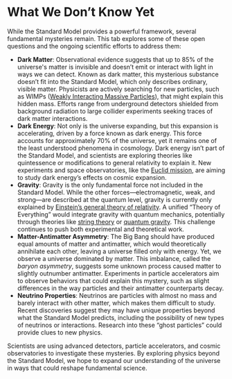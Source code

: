 # What We Don’t Know Yet
While the Standard Model provides a powerful framework, several fundamental mysteries remain. This tab explores some of these open questions and the ongoing scientific efforts to address them:

- **Dark Matter**: Observational evidence suggests that up to 85% of the universe's matter is invisible and doesn’t emit or interact with light in ways we can detect. Known as dark matter, this mysterious substance doesn’t fit into the Standard Model, which only describes ordinary, visible matter. Physicists are actively searching for new particles, such as WIMPs ([Weakly Interacting Massive Particles](https://en.wikipedia.org/wiki/Weakly_interacting_massive_particle)), that might explain this hidden mass. Efforts range from underground detectors shielded from background radiation to large collider experiments seeking traces of dark matter interactions.
- **Dark Energy**: Not only is the universe expanding, but this expansion is accelerating, driven by a force known as dark energy. This force accounts for approximately 70% of the universe, yet it remains one of the least understood phenomena in cosmology. Dark energy isn’t part of the Standard Model, and scientists are exploring theories like quintessence or modifications to general relativity to explain it. New experiments and space observatories, like the [Euclid mission](https://en.wikipedia.org/wiki/Euclid_(spacecraft)), are aiming to study dark energy’s effects on cosmic expansion.
- **Gravity**: Gravity is the only fundamental force not included in the Standard Model. While the other forces—electromagnetic, weak, and strong—are described at the quantum level, gravity is currently only explained by [Einstein’s general theory of relativity](https://en.wikipedia.org/wiki/General_relativity). A unified “Theory of Everything” would integrate gravity with quantum mechanics, potentially through theories like [string theory](https://en.wikipedia.org/wiki/String_theory) or [quantum gravity](https://en.wikipedia.org/wiki/Quantum_gravity). This challenge continues to push both experimental and theoretical work.
- **Matter-Antimatter Asymmetry**: The Big Bang should have produced equal amounts of matter and antimatter, which would theoretically annihilate each other, leaving a universe filled only with energy. Yet, we observe a universe dominated by matter. This imbalance, called the *baryon asymmetry*, suggests some unknown process caused matter to slightly outnumber antimatter. Experiments in particle accelerators aim to observe behaviors that could explain this mystery, such as slight differences in the way particles and their antimatter counterparts decay.
- **Neutrino Properties**: Neutrinos are particles with almost no mass and barely interact with other matter, which makes them difficult to study. Recent discoveries suggest they may have unique properties beyond what the Standard Model predicts, including the possibility of new types of neutrinos or interactions. Research into these “ghost particles” could provide clues to new physics.

Scientists are using advanced detectors, particle accelerators, and cosmic observatories to investigate these mysteries. By exploring physics beyond the Standard Model, we hope to expand our understanding of the universe in ways that could reshape fundamental science.

